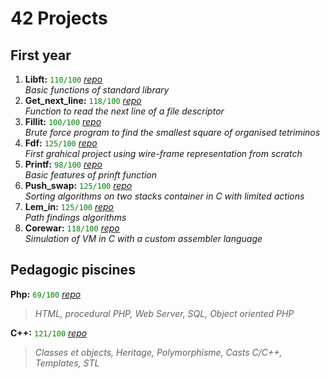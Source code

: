 # 42 Projects

## First year

1. **Libft:**  <span style="color:green">`110/100`</span> 
[_repo_](https://github.com/Talasta/My42Cursus/tree/master/1_libft)</br>
_Basic functions of standard library_
2. **Get_next_line:**  <span style="color:green">`118/100`</span> 
[_repo_](https://github.com/Talasta/My42Cursus/tree/master/2_get_next_line)</br>
_Function to read the next line of a file descriptor_
3. **Fillit:**  <span style="color:green">`100/100`</span> 
[_repo_](https://github.com/Talasta/My42Cursus/tree/master/3_fillit)</br>
_Brute force program to find the smallest square of organised tetriminos_ 
4. **Fdf:**  <span style="color:green">`125/100`</span> 
[_repo_](https://github.com/Talasta/My42Cursus/tree/master/4_fdf)</br>
_First grahical project using wire-frame representation from scratch_
5. **Printf:**  <span style="color:green">`98/100`</span> 
[_repo_](https://github.com/Talasta/My42Cursus/tree/master/4_printf)</br>
_Basic features of prinft function_
6. **Push_swap:**  <span style="color:green">`125/100`</span> 
[_repo_](https://github.com/Talasta/My42Cursus/tree/master/5_push_swap)</br>
_Sorting algorithms on two stacks container in C with limited actions_
7. **Lem_in:**  <span style="color:green">`125/100`</span> 
[_repo_](https://github.com/Talasta/My42Cursus/tree/master/6_lem_in)</br>
_Path findings algorithms_
8. **Corewar:**  <span style="color:green">`118/100`</span> 
[_repo_](https://github.com/Talasta/My42Cursus/tree/master/7_corewar)</br>
_Simulation of VM in C with a custom assembler language_

## Pedagogic piscines 
 **Php:**  <span style="color:green">`69/100`</span> 
 [_repo_](https://github.com/Talasta/My42Cursus/tree/master/piscine_php)</br>
>_HTML, procedural PHP, Web Server, SQL, Object oriented PHP_

**C++:**  <span style="color:green">`121/100`</span> 
[_repo_](https://github.com/Talasta/My42Cursus/tree/master/piscine_cpp)</br>
>_Classes et objects, Heritage, Polymorphisme, Casts C/C++, Templates, STL_
